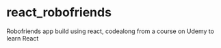 # react_robofriends
Robofriends app build using react, codealong from a course on Udemy to learn React
